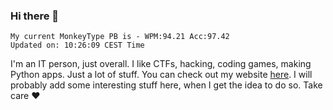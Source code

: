 ### Hi there 👋
<!-- PB START -->
```
My current MonkeyType PB is - WPM:94.21 Acc:97.42
Updated on: 10:26:09 CEST Time
```
<!-- PB END -->
I'm an IT person, just overall. I like CTFs, hacking, coding games, making Python apps. Just a lot of stuff.
You can check out my website [here](https://skill3472.github.io/).
I will probably add some interesting stuff here, when I get the idea to do so. Take care ❤️
